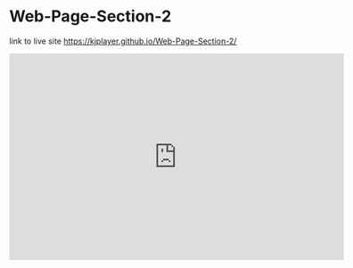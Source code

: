 # Web-Page-Section-2
link to live site https://kjplayer.github.io/Web-Page-Section-2/
<iframe width="600" height="371" seamless frameborder="0" scrolling="no" src="https://docs.google.com/spreadsheets/d/1XPuM3k20c8fxVpUQ820dFstNF6LyqDKLDkuLSkhXHIU/pubchart?oid=1103261637&amp;format=interactive"></iframe>
